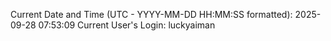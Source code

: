 Current Date and Time (UTC - YYYY-MM-DD HH:MM:SS formatted): 2025-09-28 07:53:09
Current User's Login: luckyaiman
